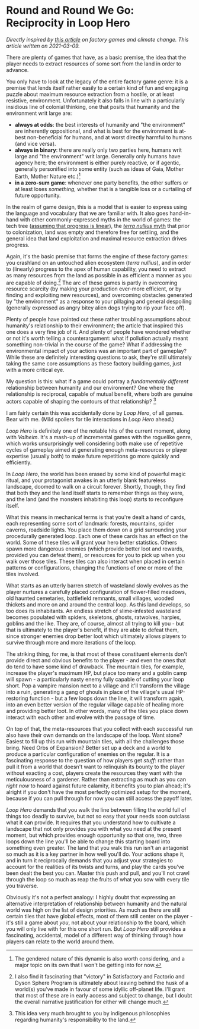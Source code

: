# Round and Round We Go: Reciprocity in Loop Hero

_Directly inspired by [this article](https://www.pcgamesn.com/factorio/factory-games-climate-change) on factory games and climate change. This article written on 2021-03-09._

There are plenty of games that have, as a basic premise, the idea that the player needs to extract resources of some sort from the land in order to advance.

You only have to look at the legacy of the entire factory game genre: it is a premise that lends itself rather easily to a certain kind of fun and engaging puzzle about maximum resource extraction from a hostile, or at least resistive, environment. Unfortunately it also falls in line with a particularly insidious line of colonial thinking, one that posits that humanity and the environment writ large are:

* **always at odds**: the best interests of humanity and "the environment" are inherently oppositional, and what is best for the environment is at-best non-beneficial for humans, and at worst directly harmful to humans (and vice versa).  
* **always in binary**: there are really only two parties here, humans writ large and "the environment" writ large. Generally only humans have agency here; the environment is either purely reactive, or if agentic, generally personified into some entity (such as ideas of Gaia, Mother Earth, Mother Nature etc.)[^1]
* **in a zero-sum game**: whenever one party benefits, the other suffers or at least loses *something*, whether that is a tangible loss or a curtailing of future opportunity.

In the realm of game design, this is a model that is easier to express using the language and vocabulary that we are familiar with. It also goes hand-in-hand with other commonly-expressed myths in the world of games: the tech tree ([assuming that progress is linear](https://www.reddit.com/r/AskHistorians/comments/1aggse/the_native_americans_and_several_other_cultures/c8x977d/)), the [*terra nullius* myth](https://www.tandfonline.com/doi/full/10.1080/01425692.2019.1640596?scroll=top&needAccess=true) that prior to colonization, land was empty and therefore free for settling, and the general idea that land exploitation and maximal resource extraction drives progress.

Again, it's the basic premise that forms the engine of these factory games: you crashland on an untouched alien ecosystem (*terra nullius*), and in order to (linearly) progress to the apex of human capability, you need to extract as many resources from the land as possible in as efficient a manner as you are capable of doing.[^2] The arc of these games is partly in overcoming resource scarcity (by making your production ever-more efficient, or by finding and exploiting new resources), and overcoming obstacles generated by "the environment" as a response to your pillaging and general despoiling (generally expressed as angry bitey alien dogs trying to rip your face off).

Plenty of people have pointed out these rather troubling assumptions about humanity's relationship to their environment; the article that inspired this one does a very fine job of it. And plenty of people have wondered whether or not it's worth telling a counterargument: what if pollution actually meant something non-trivial in the course of the game? What if addressing the environmental impact of your actions was an important part of gameplay? While these are definitely interesting questions to ask, they're still ultimately taking the same core assumptions as these factory building games, just with a more critical eye.

My question is this: what if a game could portray a *fundamentally different* relationship between humanity and our environment? One where the relationship is reciprocal, capable of mutual benefit, where both are genuine actors capable of shaping the contours of that relationship? [^3]

I am fairly certain this was accidentally done by *Loop Hero*, of all games. Bear with me. (Mild spoilers for tile interactions in *Loop Hero* ahead.)

*Loop Hero* is definitely one of the notable hits of the current moment, along with *Valheim*. It's a mash-up of incremental games with the roguelike genre, which works unsurprisingly well considering both make use of repetitive cycles of gameplay aimed at generating enough meta-resources or player expertise (usually both) to make future repetitions go more quickly and efficiently.

In *Loop Hero*, the world has been erased by some kind of powerful magic ritual, and your protagonist awakes in an utterly blank featureless landscape, doomed to walk on a circuit forever. Shortly, though, they find that both they and the land itself starts to remember things as they were, and the land (and the monsters inhabiting this loop) starts to reconfigure itself.

What this means in mechanical terms is that you're dealt a hand of cards, each representing some sort of landmark: forests, mountains, spider caverns, roadside lights. You place them down on a grid surrounding your procedurally generated loop. Each one of these cards has an effect on the world. Some of these tiles will grant your hero better statistics. Others spawn more dangerous enemies (which provide better loot and rewards, provided you can defeat them), or resources for you to pick up when you walk over those tiles. These tiles can also interact when placed in certain patterns or configurations, changing the functions of one or more of the tiles involved.

What starts as an utterly barren stretch of wasteland slowly evolves as the player nurtures a carefully placed configuration of flower-filled meadows, old haunted cemetaries, battlefield remnants, small villages, wooded thickets and more on and around the central loop. As this land develops, so too does its inhabitants. An endless stretch of slime-infested wasteland becomes populated with spiders, skeletons, ghosts, ratwolves, harpies, goblins and the like. They are, of course, almost all trying to kill you - but that is ultimately to the player's benefit, if they are able to defeat them, since stronger enemies drop better loot which ultimately allows players to survive through more and more iterations of the loop. 

The striking thing, for me, is that most of these constituent elements don't provide direct and obvious benefits to the player - and even the ones that do tend to have some kind of drawback. The mountain tiles, for example, increase the player's maximum HP, but place too many and a goblin camp will spawn - a particularly nasty enemy fully capable of cutting your loop short. Pop a vampire mansion next to a village and it'll transform the village into a ruin, generating a gang of ghouls in place of the village's usual HP-restoring function - but a few loops down the line, it will transform again, into an even better version of the regular village capable of healing more and providing better loot. In other words, many of the tiles you place down interact with each other and evolve with the passage of time.

On top of that, the meta-resources that you collect with each successful run also have their own demands on the landscape of the loop. Want stone? Easiest to fill up this run with mountain tiles, with all the challenges those bring. Need Orbs of Expansion? Better set up a deck and a world to produce a particular configuration of enemies on the regular. It is a fascinating response to the question of how players get *stuff*: rather than pull it from a world that doesn't want to relinquish its bounty to the player without exacting a cost, players create the resources they want with the meticulousness of a gardener. Rather than extracting as much as you can *right now* to hoard against future calamity, it benefits you to plan ahead; it's alright if you don't have the most perfectly optimized setup for the moment, because if you can pull through for now you can still access the payoff later.

*Loop Hero* demands that you walk the line between filling the world full of things too deadly to survive, but not so easy that your needs soon outclass what it can provide. It requires that you understand how to cultivate a landscape that not only provides you with what you need at the present moment, but which provides enough opportunity so that one, two, three loops down the line you'll be able to change this starting board into something even greater. The land that you walk this run isn't an antagonist so much as it is a key partner in how well you'll do. Your actions shape it, and in turn it reciprocally demands that you adjust your strategies to account for the realities of its twists and turns, and play the cards you've been dealt the best you can. Master this push and pull, and you'll not crawl through the loop so much as reap the fruits of what you sow with every tile you traverse.

Obviously it's not a perfect analogy: I highly doubt that expressing an alternative interpretation of relationship between humanity and the natural world was high on the list of design priorities. As much as there are still certain tiles that have global effects, most of them still center on the player - it's still a game about *you*, not about your relationship to the board, which you will only live with for this one short run. But *Loop Hero* still provides a fascinating, accidental, model of a different way of thinking through how players can relate to the world around them.

[^1]: The gendered nature of this dynamic is also worth considering, and a major topic on its own that I won't be getting into for now.
[^2]: I also find it fascinating that "victory" in Satisfactory and Factorio and Dyson Sphere Program is ultimately about leaving behind the husk of a world(s) you've made in favour of some idyllic off-planet life. I'll grant that most of these are in early access and subject to change, but I doubt the overall narrative justification for either will change much.
[^3]: This idea very much brought to you by indigenous philosophies regarding humanity's responsibility to the land.
